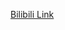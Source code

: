 [Bilibili Link](https://www.bilibili.com/video/BV1Ct4y1z7mz?vd_source=c801aa3fac0e6e97b0df71f74a8b25bd)